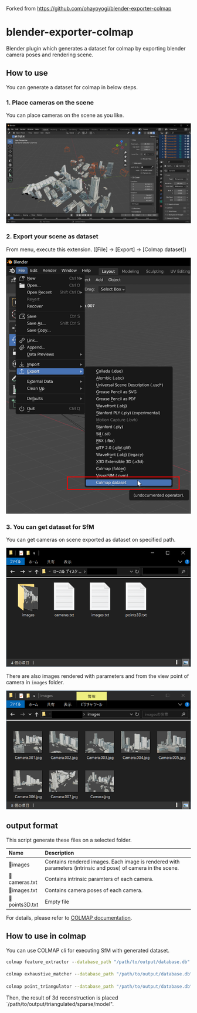 Forked from https://github.com/ohayoyogi/blender-exporter-colmap
# blender-exporter-colmap

Blender plugin which generates a dataset for colmap by exporting blender camera poses and rendering scene.

## How to use

You can generate a dataset for colmap in below steps.

### 1. Place cameras on the scene

You can place cameras on the scene as you like.

![Place cameras on the scene](docs/images/00_how_to_use/01_place_cameras_in_scene.png)

### 2. Export your scene as dataset

From menu, execute this extension. ([File] -> [Export] -> [Colmap dataset])

![Export menu](docs/images/00_how_to_use/02_export.png)

### 3. You can get dataset for SfM

You can get cameras on scene exported as dataset on specified path. 

![Exported dataset](docs/images/00_how_to_use/03_exported_files.png)

There are also images rendered with parameters and from the view point of camera in `images` folder.

![Rendered cameras](docs/images/00_how_to_use/04_exported_images.png)

## output format

This script generate these files on a selected folder.

|Name|Description|
|:--|:--|
|📂images|Contains rendered images. Each image is rendered with  parameters (intrinsic and pose) of camera in the scene.|
|📄cameras.txt|Contains intrinsic paramters of each camera.|
|📄images.txt|Contains camera poses of each camera.|
|📄points3D.txt|Empty file|

For details, please refer to [COLMAP documentation](https://colmap.github.io/format.html).

## How to use in colmap

You can use COLMAP cli for executing SfM with generated dataset.

```cmd
colmap feature_extractor --database_path "/path/to/output/database.db" --image_path "/path/to/dataset/images"

colmap exhaustive_matcher --database_path "/path/to/output/database.db" 

colmap point_triangulator --database_path "/path/to/output/database.db" --image_path "/path/to/dataset/images" --input_path "/path/to/dataset" --output_path "/path/to/output/triangulated/sparse/model"
```

Then, the result of 3d reconstruction is placed `/path/to/output/triangulated/sparse/model".
